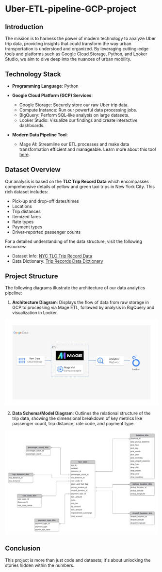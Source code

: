 # Uber-ETL-pipeline-GCP-project

## Introduction

The mission is to harness the power of modern technology to analyze Uber trip data, providing insights that could transform the way urban transportation is understood and organized. By leveraging cutting-edge tools and platforms such as Google Cloud Storage, Python, and Looker Studio, we aim to dive deep into the nuances of urban mobility.

## Technology Stack

- **Programming Language**: Python
- **Google Cloud Platform (GCP) Services**:
  - Google Storage: Securely store our raw Uber trip data.
  - Compute Instance: Run our powerful data processing jobs.
  - BigQuery: Perform SQL-like analysis on large datasets.
  - Looker Studio: Visualize our findings and create interactive dashboards.

- **Modern Data Pipeline Tool**:
  - Mage AI: Streamline our ETL processes and make data transformation efficient and manageable. Learn more about this tool [here](https://www.mage.ai/).

## Dataset Overview

Our analysis is based on the **TLC Trip Record Data** which encompasses comprehensive details of yellow and green taxi trips in New York City. This rich dataset includes:

- Pick-up and drop-off dates/times
- Locations
- Trip distances
- Itemized fares
- Rate types
- Payment types
- Driver-reported passenger counts

For a detailed understanding of the data structure, visit the following resources:

- Dataset Info: [NYC TLC Trip Record Data](https://www.nyc.gov/site/tlc/about/tlc-trip-record-data.page)
- Data Dictionary: [Trip Records Data Dictionary](https://www.nyc.gov/assets/tlc/downloads/pdf/data_dictionary_trip_records_yellow.pdf)

## Project Structure

The following diagrams illustrate the architecture of our data analytics pipeline:

1. **Architecture Diagram**: Displays the flow of data from raw storage in GCP to processing via Mage ETL, followed by analysis in BigQuery and visualization in Looker.
<img src="architecture_uber.jpg">

2. **Data Schema/Model Diagram**: Outlines the relational structure of the trip data, showing the dimensional breakdown of key metrics like passenger count, trip distance, rate code, and payment type.
<img src="data_model_uber.jpeg">

## Conclusion

This project is more than just code and datasets; it's about unlocking the stories hidden within the numbers. 

